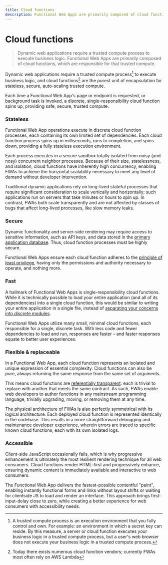 ```yaml
---
title: Cloud functions
description: Functional Web Apps are primarily composed of cloud functions, which are responsible for executing business logic.
---
```


# Cloud functions

> Dynamic web applications require a trusted compute process to execute business logic. Functional Web Apps are primarily composed of cloud functions, which are responsible for that trusted compute.

Dynamic web applications require a trusted compute process[^1] to execute business logic, and cloud functions[^2] are the purest unit of encapsulation for stateless, secure, auto-scaling trusted compute.

Each time a Functional Web App's page or endpoint is requested, or background task is invoked, a discrete, single-responsibility cloud function spins up, providing safe, secure, trusted compute.


### Stateless

Functional Web App operations execute in discrete cloud function processes, each containing its own limited set of dependencies. Each cloud function process spins up in milliseconds, runs to completion, and spins down, providing a fully stateless execution environment.

Each process executes in a secure sandbox totally isolated from noisy (and nosy) concurrent neighbor processes. Because of their size, statelessness, and isolation, cloud functions have inherently high concurrency, enabling FWAs to achieve the horizontal scalability necessary to meet any level of demand without developer intervention.

Traditional dynamic applications rely on long-lived stateful processes that require significant consideration to scale vertically and horizontally; such applications run on servers that take minutes or hours to spin up. In contrast, FWAs both scale transparently and are not affected by classes of bugs that affect long-lived processes, like slow memory leaks.


### Secure

Dynamic functionality and server-side rendering may require access to sensitive information, such as API keys, and data stored in the [primary application database](/managed-database). Thus, cloud function processes must be highly secure.

Functional Web Apps ensure each cloud function adheres to the [principle of least privilege](https://en.wikipedia.org/wiki/Principle_of_least_privilege), having only the permissions and authority necessary to operate, and nothing more.


### Fast

A hallmark of Functional Web Apps is single-responsibility cloud functions. While it is technically possible to load your entire application (and all of its dependencies) into a single cloud function, this would be similar to writing your entire application in a single file, instead of [separating your concerns into discrete modules](https://en.wikipedia.org/wiki/Modular_programming).

Functional Web Apps utilize many small, minimal cloud functions, each responsible for a single, discrete task. With less code and fewer dependencies to load and run, responses are faster – and faster responses equate to better user experiences.


### Flexible & replaceable

In a Functional Web App, each cloud function represents an isolated and unique expression of essential complexity. Cloud functions can also be pure, always returning the same response from the same set of arguments.

This means cloud functions are [referentially transparent](https://en.wikipedia.org/wiki/Referential_transparency): each is trivial to replace with another that meets the same contract. As such, FWAs enable web developers to author functions in any mainstream programming language, trivially upgrading, moving, or removing them at any time.

The physical architecture of FWAs is also perfectly symmetrical with its logical architecture. Each deployed cloud function is represented identically in the codebase. This results in a more straightforward debugging and maintenance developer experience, wherein errors are traced to specific known cloud functions, each with its own isolated logs.


### Accessible

Client-side JavaScript occasionally fails, which is why progressive enhancement is ultimately the most resilient rendering technique for all web consumers. Cloud functions render HTML-first and progressively enhance, ensuring dynamic content is immediately available and interactive to web consumers.

The Functional Web App delivers the fastest-possible contentful "paint", enabling instantly functional forms and links without layout shifts or waiting for clientside JS to load and render an interface. This approach brings first-input-delay close to zero, while creating a better experience for web consumers with accessibility needs.


[^1]: A trusted compute process is an execution environment that you fully control and own. For example: an environment in which a secret key can reside. By this measure, a server or cloud function executes your business logic in a trusted compute process, but a user's web browser does not execute your business logic in a trusted compute process.
[^2]: Today there exists numerous cloud function vendors; currently FWAs most often rely on AWS Lambda
